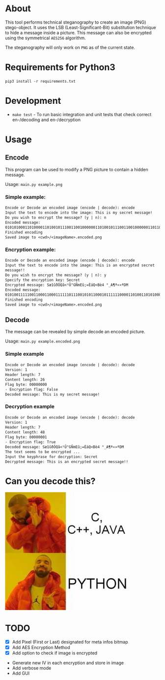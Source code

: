 # About

This tool performs technical steganography to create an image (PNG) stego-object. It uses the LSB (Least-Significant-Bit) substitution technique to hide a message inside a picture. This message can also be encrypted using the symmetrical `AES256` algorithm.

The steganography will only work on `PNG` as of the current state.

# Requirements for Python3

`pip3 install -r requirements.txt`



# Development

- `make test` - To run basic integration and unit tests that check correct en-/decoding and en-/decryption

# Usage
## Encode

This program can be used to modify a PNG picture to contain a hidden message.

Usage: `main.py example.png`


### Simple example:

```
Encode or Decode an encoded image (encode | decode): encode
Input the text to encode into the image: This is my secret message!
Do you wish to encrypt the message? (y | n): n
Encoded message: 0101010001101000011010010111001100100000011010010111001100100000011011010111100100100000011100110110010101100011011100100110010101110100001000000110110101100101011100110111001101100001011001110110010100100001
Finished encoding
Saved image to <cwd>/<imageName>.encoded.png
```

### Encryption example:

```
Encode or Decode an encoded image (encode | decode): encode
Input the text to encode into the image: This is an encrypted secret message!! 
Do you wish to encrypt the message? (y | n): y
Specify the encryption key: Secret
Encrypted message: Sæ1ûðÓQã<¹Û"GÑmEû;=ÈáQ<Bè4 °_A¶ª«»ªDM
Encoded message: 010100111110011000110001111110111001010110001011111100001101001101010001111000110011110010111001110110111001100100100010100000010100011111010001011011010100010111111011001110110000010100111101110010000001111110010010111000011001111001010001001111000100001011101000001101000001000000100000101100000001111101011111010000011011011010000010101010101010101110111011101010100100010001001101
Finished encoding
Saved image to <cwd>/<imageName>.encoded.png
```

## Decode

The message can be revealed by simple decode an encoded picture.

Usage: `main.py example.encoded.png`

### Simple example

```
Encode or Decode an encoded image (encode | decode): decode
Version: 1
Header length: 7
Content length: 26
Flag byte: 00000000
- Encryption flag: False
Decoded message: This is my secret message!
```

### Decryption example

```
Encode or Decode an encoded image (encode | decode): decode
Version: 1
Header length: 7
Content length: 48
Flag byte: 00000001
- Encryption flag: True
Decoded message: Sæ1ûðÓQã<¹Û"GÑmEû;=ÈáQ<Bè4 °_A¶ª«»ªDM
The text seems to be encrypted ...
Input the keyphrase for decryption: Secret
Decrypted message: This is an encrypted secret message!!
```

# Can you decode this?

![Python](python.png)

# TODO
- [x] Add Pixel (First or Last) designated for meta infos bitmap
- [x] Add AES Encryption Method
- [x] Add option to check if image is encrypted
- Generate new IV in each encryption and store in image
- Add verbose mode
- Add GUI
